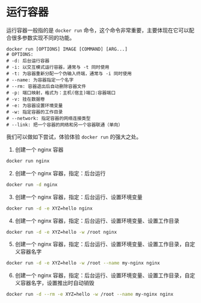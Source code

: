# 运行容器

运行容器一般指的是 `docker run` 命令，这个命令非常重要，主要体现在它可以配合很多参数实现不同的功能。

```
docker run [OPTIONS] IMAGE [COMMAND] [ARG...]
# OPTIONS:
# -d: 后台运行容器
# -i: 以交互模式运行容器，通常与 -t 同时使用
# -t: 为容器重新分配一个伪输入终端，通常与 -i 同时使用
# --name: 为容器指定一个名字
# --rm: 容器退出后自动删除容器文件
# -p: 端口映射，格式为：主机(宿主)端口:容器端口
# -v: 挂在数据卷
# -e: 为容器设置环境变量
# -w: 指定容器的工作目录
# --network: 指定容器的网络连接类型
# --link: 把一个容器的网络和另一个容器联通（单向）
```

我们可以做如下尝试，体验体验 `docker run` 的强大之处。

1. 创建一个 nginx 容器

~~~bash
docker run nginx
~~~



2. 创建一个 nginx 容器，指定：后台运行

~~~bash
docker run -d nginx
~~~



3. 创建一个 nginx 容器，指定：后台运行、设置环境变量

~~~bash
docker run -d -e XYZ=hello nginx
~~~



4. 创建一个 nginx 容器，指定：后台运行、设置环境变量、设置工作目录

~~~bash
docker run -d -e XYZ=hello -w /root nginx
~~~



5. 创建一个 nginx 容器，指定：后台运行、设置环境变量、设置工作目录，自定义容器名字

~~~bash
docker run -d -e XYZ=hello -w /root --name my-nginx nginx
~~~



6. 创建一个 nginx 容器，指定：后台运行、设置环境变量、设置工作目录，自定义容器名字，设置推出时自动销毁

~~~bash
docker run -d --rm -e XYZ=hello -w /root --name my-nginx nginx
~~~

